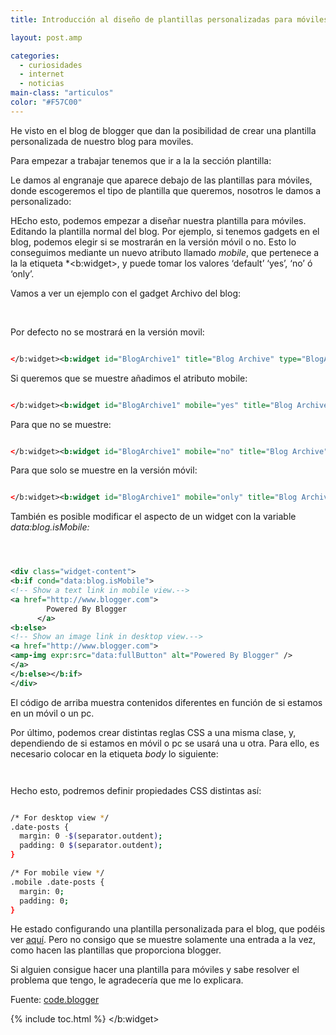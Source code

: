 ```yaml
---
title: Introducción al diseño de plantillas personalizadas para móviles en Blogger

layout: post.amp

categories:
  - curiosidades
  - internet
  - noticias
main-class: "articulos"
color: "#F57C00"
---
```

He visto en el blog de blogger que dan la posibilidad de crear una plantilla personalizada de nuestro blog para moviles.

Para empezar a trabajar tenemos que ir a la la sección plantilla:

<div class="separator" style="clear: both; text-align: center;">
<a href="https://2.bp.blogspot.com/-kEQMaYxebJs/Tq-eMEEQTPI/AAAAAAAAARk/OtL411nW0l8/s1600/Screen%2Bshot%2B2011-10-20%2Bat%2B11.14.31%2BAM.png" imageanchor="1" style="margin-left:1em; margin-right:1em"><amp-img border="0" height="248" width="429" src="https://2.bp.blogspot.com/-kEQMaYxebJs/Tq-eMEEQTPI/AAAAAAAAARk/OtL411nW0l8/s1600/Screen%2Bshot%2B2011-10-20%2Bat%2B11.14.31%2BAM.png" /></a>
</div>

Le damos al engranaje que aparece debajo de las plantillas para móviles, donde escogeremos el tipo de plantilla que queremos, nosotros le damos a personalizado:

<div class="separator" style="clear: both; text-align: center;">
<a href="https://1.bp.blogspot.com/-dyyH6l2heQI/Tp5hR4sdzdI/AAAAAAAAAPs/HkYfZ8kpAwQ/s320/mobile_template_picker_pulldown.png" imageanchor="1" style="margin-left:1em; margin-right:1em"><amp-img border="0" height="287" width="320" src="https://1.bp.blogspot.com/-dyyH6l2heQI/Tp5hR4sdzdI/AAAAAAAAAPs/HkYfZ8kpAwQ/s320/mobile_template_picker_pulldown.png" /></a>
</div>

HEcho esto, podemos empezar a diseñar nuestra plantilla para móviles. Editando la plantilla normal del blog. Por ejemplo, si tenemos gadgets en el blog, podemos elegir si se mostrarán en la versión móvil o no. Esto lo conseguimos mediante un nuevo atributo llamado *mobile*, que pertenece a la la etiqueta *<b:widget>, y puede tomar los valores &#8216;default&#8217; &#8216;yes&#8217;, &#8216;no&#8217; ó &#8216;only&#8217;.
<p>
  Vamos a ver un ejemplo con el gadget Archivo del blog:
</p>
<p>
<br /><!--ad-->
</p>
<p>
  Por defecto no se mostrará en la versión movil:
</p>

```xml

</b:widget><b:widget id="BlogArchive1" title="Blog Archive" type="BlogArchive">

```


<p>
  Si queremos que se muestre añadimos el atributo mobile:
</p>


```xml

</b:widget><b:widget id="BlogArchive1" mobile="yes" title="Blog Archive" type="BlogArchive">

```


<p>
  Para que no se muestre:
</p>


```xml

</b:widget><b:widget id="BlogArchive1" mobile="no" title="Blog Archive" type="BlogArchive">

```


<p>
  Para que solo se muestre en la versión móvil:
</p>


```xml

</b:widget><b:widget id="BlogArchive1" mobile="only" title="Blog Archive" type="BlogArchive">

```


<p>
  También es posible modificar el aspecto de un widget con la variable <i>data:blog.isMobile:</i>
</p>


```xml



<div class="widget-content">
<b:if cond="data:blog.isMobile">
<!-- Show a text link in mobile view.-->
<a href="http://www.blogger.com">
        Powered By Blogger
      </a>
<b:else>
<!-- Show an image link in desktop view.-->
<a href="http://www.blogger.com">
<amp-img expr:src="data:fullButton" alt="Powered By Blogger" />
</a>
</b:else></b:if>
</div>

```


  <p>
    El código de arriba muestra contenidos diferentes en función de si estamos en un móvil o un pc.
  </p>
<p>
    Por último, podemos crear distintas reglas CSS a una misma clase, y, dependiendo de si estamos en móvil o pc se usará una u otra. Para ello, es necesario colocar en la etiqueta <i>body</i> lo siguiente:
  </p>


  ```xml



```


<p>
  Hecho esto, podremos definir propiedades CSS distintas así:
</p>


```bash

/* For desktop view */
.date-posts {
  margin: 0 -$(separator.outdent);
  padding: 0 $(separator.outdent);
}

/* For mobile view */
.mobile .date-posts {
  margin: 0;
  padding: 0;
}

```


<p>
  He estado configurando una plantilla personalizada para el blog, que podéis ver <a target="_blank" href="/?m=1">aquí</a>. Pero no consigo que se muestre solamente una entrada a la vez, como hacen las plantillas que proporciona blogger.
</p>
<p>
  Si alguien consigue hacer una plantilla para móviles y sabe resolver el problema que tengo, le agradecería que me lo explicara.
</p>
<p>
  Fuente: <a target="_blank" href="http://code.blogger.com/2011/11/introducing-custom-mobile-templates.html">code.blogger</a>
</p>




{% include toc.html %}
</b:widget>